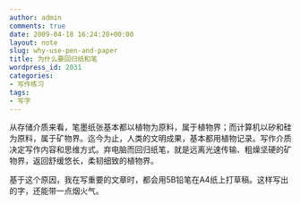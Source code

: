 ```yaml
---
author: admin
comments: true
date: 2009-04-18 16:24:28+00:00
layout: note
slug: why-use-pen-and-paper
title: 为什么要回归纸和笔
wordpress_id: 2031
categories:
- 写作练习
tags:
- 写字
---
```


从存储介质来看，笔墨纸张基本都以植物为原料，属于植物界；而计算机以矽和硅为原料，属于矿物界。迄今为止，人类的文明成果，基本都用植物记录。写作介质决定写作内容和思维方式。弃电脑而回归纸笔，就是远离光速传输、粗燥坚硬的矿物界，返回舒缓悠长，柔韧细致的植物界。

基于这个原因，我在写重要的文章时，都会用5B铅笔在A4纸上打草稿。这样写出的字，还能带一点烟火气。
